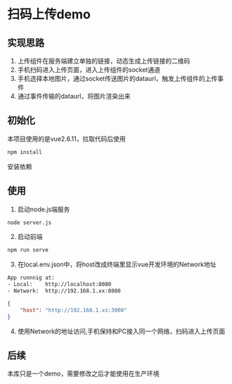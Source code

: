 # 扫码上传demo

## 实现思路
1. 上传组件在服务端建立单独的链接，动态生成上传链接的二维码
2. 手机扫码进入上传页面，进入上传组件的socket通道
3. 手机选择本地图片，通过socket传送图片的dataurl，触发上传组件的上传事件
4. 通过事件传输的dataurl，将图片渲染出来

## 初始化
本项目使用的是vue2.6.11，拉取代码后使用
```bash
npm install
```
安装依赖

## 使用
1. 启动node.js端服务
```bash
node server.js
```

2. 启动前端
```bash
npm run serve
```

3. 在local.env.json中，将host改成终端里显示vue开发环境的Network地址
```bash
App runnnig at:
- Local:    http://localhost:8080
- Network:  http://192.168.1.xx:8080
```

```json
{
    "host": "http://192.168.1.xx:3000"
}
```

4. 使用Network的地址访问,手机保持和PC接入同一个网络，扫码进入上传页面

## 后续
本库只是一个demo，需要修改之后才能使用在生产环境